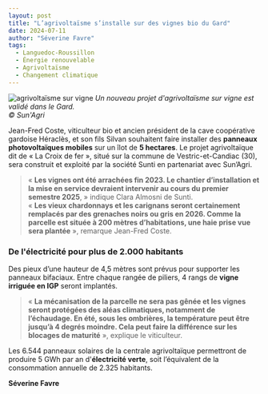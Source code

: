 ```yaml
---
layout: post
title: "L’agrivoltaïsme s’installe sur des vignes bio du Gard"
date: 2024-07-11
author: "Séverine Favre"
tags: 
  - Languedoc-Roussillon
  - Énergie renouvelable
  - Agrivoltaïsme
  - Changement climatique
---
```


![agrivoltaïsme sur vigne](https://ibp.info6tm.fr/api/v1/files/6686627188d4382ba3775da7/methodes/pag_article/image.jpg)
*Un nouveau projet d'agrivoltaïsme sur vigne est validé dans le Gard.*  
*© Sun'Agri*

Jean-Fred Coste, viticulteur bio et ancien président de la cave coopérative gardoise Héraclès, et son fils Silvan souhaitent faire installer des **panneaux photovoltaïques mobiles** sur un îlot de **5 hectares**. Le projet agrivoltaïque dit de « La Croix de fer », situé sur la commune de Vestric-et-Candiac (30), sera construit et exploité par la société Sunti en partenariat avec Sun’Agri.

> « **Les vignes ont été arrachées fin 2023. Le chantier d’installation et la mise en service devraient intervenir au cours du premier semestre 2025**, » indique Clara Almosni de Sunti.  
> « **Les vieux chardonnays et les carignans seront certainement remplacés par des grenaches noirs ou gris en 2026. Comme la parcelle est située à 200 mètres d’habitations, une haie prise vue sera plantée** », remarque Jean-Fred Coste.

### De l'électricité pour plus de 2.000 habitants

Des pieux d’une hauteur de 4,5 mètres sont prévus pour supporter les panneaux bifaciaux. Entre chaque rangée de piliers, 4 rangs de **vigne irriguée en IGP** seront implantés.  
> « **La mécanisation de la parcelle ne sera pas gênée et les vignes seront protégées des aléas climatiques, notamment de l’échaudage. En été, sous les ombrières, la température peut être jusqu’à 4 degrés moindre. Cela peut faire la différence sur les blocages de maturité** », explique le viticulteur.

Les 6.544 panneaux solaires de la centrale agrivoltaïque permettront de produire 5 GWh par an d'**électricité verte**, soit l’équivalent de la consommation annuelle de 2.325 habitants.

**Séverine Favre**
